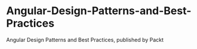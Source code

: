 # Angular-Design-Patterns-and-Best-Practices
Angular Design Patterns and Best Practices, published by Packt
